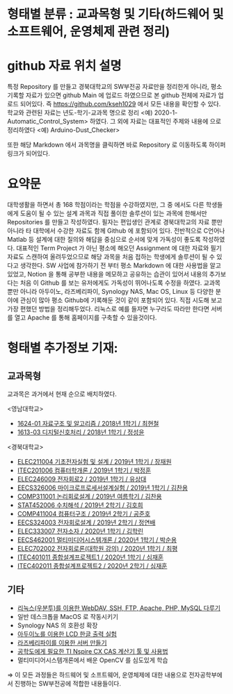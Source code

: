 # **형태별 분류 : 교과목형 및 기타(하드웨어 및 소프트웨어, 운영체제 관련 정리)**

# github 자료 위치 설명

특정 Repository 를 만들고 경북대학교의 SW부전공 자료만을 정리한게 아니라, 평소 기록할 자료가 있으면 github Main 에 업로드 하였으므로 본 github 전체에 자료가 업로드 되어있다.
즉 https://github.com/kseh1029 에서 모든 내용을 확인할 수 있다.
학교와 관련된 자료는 년도-학기-교과목 명으로 정리 <예) 2020-1-Automatic_Control_System> 하였다. 그 외에 자료는 대표적인 주제와 내용에 으로 정리하였다 <예) Arduino-Dust_Checker>

또한 해당 Markdown 에서 과목명을 클릭하면 바로 Repository 로 이동하도록 하이퍼링크가 되어있다.

# **요약문**

대학생활을 하면서 총 168 학점이라는 학점을 수강하였지만, 그 중 에서도 다른 학생들에게 도움이 될 수 있는 설계 과목과 직접 풀이한 솔루션이 있는 과목에 한해서만 Repositories 를 만들고 작성하였다. 필자는 편입생인 관계로 경북대학교의 자료 뿐만 아니라 타 대학에서 수강한 자료도 함께 Github 에 포함되어 있다. 전반적으로 C언어나 Matlab 등 설계에 대한 질의와 해답을 중심으로 순서에 맞게 가독성이 좋도록 작성하였다. 대표적인 Term Project 가 아닌 평소에 해오던 Assignment 에 대한 자료와 필기자료도 스캔하여 올려두었으므로 해당 과목을 처음 접하는 학생에게 솔루션이 될 수 있다고 생각한다. SW 사업에 참가하기 전 부터 평소 Markdown 에 대한 사용법을 알고 있었고, Notion 을 통해 공부한 내용을 메모하고 공유하는 습관이 있어서 내용의 추가보다는 처음 이 Github 를 보는 유저에게도 가독성이 뛰어나도록 수정을 하였다. 교과목 뿐만 아니라 아두이노, 라즈베리파이, Synology NAS, Mac OS, Linux 등 다양한 분야에 관심이 많아 평소 Github에 기록해둔 것이 같이 포함되어 있다. 직접 시도해 보고 가장 편했던 방법을 정리해두었다. 리눅스로 예를 들자면 누구라도 따라만 한다면 서버를 열고 Apache 를 통해 홈페이지를 구축할 수 있을것이다.

# **형태별 추가정보 기재:**

## **교과목형**

교과목은 과거에서 현재 순으로 배치하였다.

<영남대학교>

- [1624-01 자료구조 및 알고리즘 / 2018년 1학기 / 최현철](https://github.com/kseh1029/2018-1-Data_Structure)
- [1613-03 디지털신호처리 / 2018년 1학기 / 정성윤](https://github.com/kseh1029/2018-1-Digtal_Signal_Process_FIR_Filter)

<경북대학교>

- [ELEC211004 기초전자실험 및 설계 / 2019년 1학기 / 장재원](https://github.com/kseh1029/2019-1-Basic_Electronic_Experiment)
- [ITEC201006 컴퓨터학개론 / 2019년 1학기 / 박정훈](https://github.com/kseh1029/2019-1-Introduction_to_Computer_Science_and_Engineering)
- [ELEC246009 전자회로2 / 2019년 1학기 / 유상대](https://github.com/kseh1029/2019-1-Electronic_Circuits2)
- [EECS326006 마이크로프로세서설계실험 / 2019년 1학기 / 김찬용](https://github.com/kseh1029/2019-1-Microprocessors_Capstone_Design_Lab.)
- [COMP311001 논리회로설계 / 2019년 여름학기 / 김찬용](https://github.com/kseh1029/2019-S-Logic_Circuit_Design)
- [STAT452006 수치해석 / 2019년 2학기 / 김호희](https://github.com/kseh1029/2019-2-Numerical_Analysis)
- [COMP411004 컴퓨터구조 / 2019년 2학기 / 공준호](https://github.com/kseh1029/2019-2-Computer_Architectures)
- [EECS324003 전자회로설계 / 2019년 2학기 / 정연배](https://github.com/kseh1029/2019-2-Electronic_Circuits_Design)
- [ELEC333007 전자소자 / 2020년 1학기 / 김학린](https://github.com/kseh1029/2020-1-Electronic_Devices)
- [EECS462001 멀티미디어시스템개론 / 2020년 1학기 / 박순용](https://github.com/kseh1029/2020-1-Mulitimedia_System_Introduction)
- [ELEC702002 전자회로론(대학원 강의) / 2020년 1학기 / 최평](https://github.com/kseh1029/2020-1-Advanced_Electronic_Circuits)
- [ITEC401011 종합설계프로젝트1 / 2020년 1학기 / 심재훈](https://github.com/kseh1029/2020-Capstone_Design_Project)
- [ITEC402011 종합설계프로젝트2 / 2020년 2학기 / 심재훈](https://github.com/kseh1029/2020-Capstone_Design_Project)

## **기타**

- [리눅스(우분투)를 이용한 WebDAV, SSH, FTP, Apache, PHP, MySQL 다루기](https://github.com/kseh1029/Linux-Basic_of_Ubuntu)
- 일반 데스크톱을 MacOS 로 작동시키기
- Synology NAS 의 호환성 확장
- [아두이노를 이용한 LCD 한글 출력 실험](https://github.com/kseh1029/Arduino-LiquidCrystal_I2C)
- [라즈베리파이를 이용한 서버 만들기](https://github.com/kseh1029/Raspberry-Server)
- [공학도에게 필요한 TI Nspire CX CAS 계산기 툴 및 사용법](https://github.com/kseh1029/TI-Nsipre-CX-Cas)
- 멀티미디어시스템개론에서 배운 OpenCV 를 심도있게 학습

⇒ 이 모든 과정들은 하드웨어 및 소프트웨어, 운영체제에 대한 내용으로 전자공학부에서 진행하는 SW부전공에 적합한 내용들이다.
